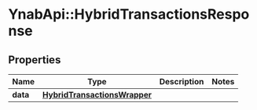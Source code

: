 # YnabApi::HybridTransactionsResponse

## Properties
Name | Type | Description | Notes
------------ | ------------- | ------------- | -------------
**data** | [**HybridTransactionsWrapper**](HybridTransactionsWrapper.md) |  | 


